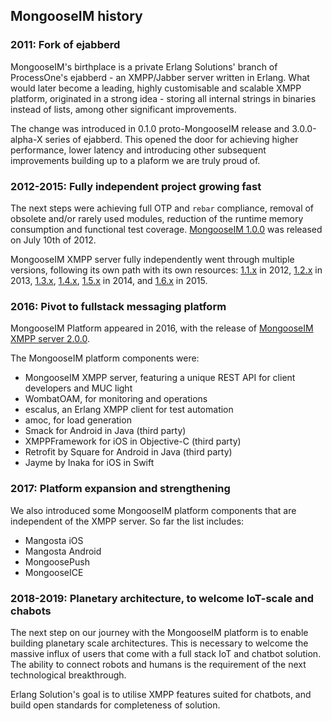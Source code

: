 ## MongooseIM history

### 2011: Fork of ejabberd

MongooseIM's birthplace is a private Erlang Solutions' branch of ProcessOne's ejabberd - an XMPP/Jabber server written in Erlang.
What would later become a leading, highly customisable and scalable XMPP platform, originated in a strong idea - storing all internal strings in binaries instead of lists, among other significant improvements.

The change was introduced in 0.1.0 proto-MongooseIM release and 3.0.0-alpha-X series of ejabberd.
This opened the door for achieving higher performance, lower latency and introducing other subsequent improvements building up to a plaform we are truly proud of.


### 2012-2015: Fully independent project growing fast

The next steps were achieving full OTP and `rebar` compliance, removal of obsolete and/or rarely used modules, reduction of the runtime memory consumption and functional test coverage. 
[MongooseIM 1.0.0](https://github.com/esl/MongooseIM/releases/tag/1.0.0) was released on July 10th of 2012.

MongooseIM XMPP server fully independently went through multiple versions, following its own path with its own resources: [1.1.x](https://github.com/esl/MongooseIM/releases/tag/1.1.0) in 2012, [1.2.x](https://github.com/esl/MongooseIM/releases/tag/1.2.0) in 2013, [1.3.x](https://github.com/esl/MongooseIM/releases/tag/1.3.0), [1.4.x](https://github.com/esl/MongooseIM/releases/tag/1.4.0),  [1.5.x](https://github.com/esl/MongooseIM/releases/tag/1.5.0) in 2014, and [1.6.x](https://github.com/esl/MongooseIM/releases/tag/1.6.0) in 2015.


### 2016: Pivot to fullstack messaging platform

MongooseIM Platform appeared in 2016, with the release of [MongooseIM XMPP server 2.0.0](https://github.com/esl/MongooseIM/releases/tag/2.0.0).

The MongooseIM platform components were:

* MongooseIM XMPP server, featuring a unique REST API for client developers and MUC light
* WombatOAM, for monitoring and operations
* escalus, an Erlang XMPP client for test automation
* amoc, for load generation
* Smack for Android in Java (third party)
* XMPPFramework for iOS in Objective-C (third party)
* Retrofit by Square for Android in Java (third party)
* Jayme by Inaka for iOS in Swift


### 2017: Platform expansion and strengthening

We also introduced some MongooseIM platform components that are independent of the XMPP server.
So far the list includes:

* Mangosta iOS
* Mangosta Android
* MongoosePush
* MongooseICE


### 2018-2019: Planetary architecture, to welcome IoT-scale and chabots

The next step on our journey with the MongooseIM platform is to enable building planetary scale architectures.
This is necessary to welcome the massive influx of users that come with a full stack IoT and chatbot solution.
The ability to connect robots and humans is the requirement of the next technological breakthrough.

Erlang Solution's goal is to utilise XMPP features suited for chatbots, and build open standards for completeness of solution.
